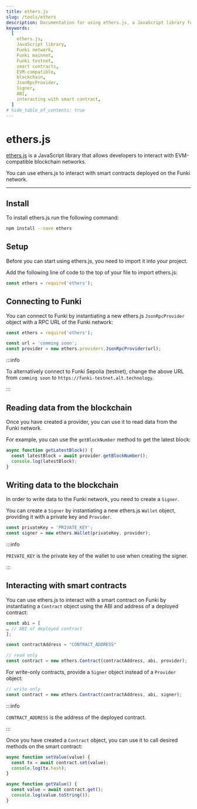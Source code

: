 ```yaml
---
title: ethers.js
slug: /tools/ethers
description: Documentation for using ethers.js, a JavaScript library for EVM-compatible blockchain interactions. This page covers installation, setup, connecting to the Funki network, reading and writing blockchain data, and interacting with smart contracts.
keywords:
  [
    ethers.js,
    JavaScript library,
    Funki network,
    Funki mainnet,
    Funki testnet,
    smart contracts,
    EVM-compatible,
    blockchain,
    JsonRpcProvider,
    Signer,
    ABI,
    interacting with smart contract,
  ]
# hide_table_of_contents: true
---
```


# ethers.js

[ethers.js](https://docs.ethers.org/v5/) is a JavaScript library that allows developers to interact with EVM-compatible blockchain networks.

You can use ethers.js to interact with smart contracts deployed on the Funki network.

---

## Install

To install ethers.js run the following command:

```bash
npm install --save ethers
```

## Setup

Before you can start using ethers.js, you need to import it into your project.

Add the following line of code to the top of your file to import ethers.js:

```javascript
const ethers = require('ethers');
```

## Connecting to Funki

You can connect to Funki by instantiating a new ethers.js `JsonRpcProvider` object with a RPC URL of the Funki network:

```javascript
const ethers = require('ethers');

const url = 'comming soon';
const provider = new ethers.providers.JsonRpcProvider(url);
```

:::info

To alternatively connect to Funki Sepolia (testnet), change the above URL from `comming soon` to `https://funki-testnet.alt.technology`.

:::

## Reading data from the blockchain

Once you have created a provider, you can use it to read data from the Funki network.

For example, you can use the `getBlockNumber` method to get the latest block:

```javascript
async function getLatestBlock() {
  const latestBlock = await provider.getBlockNumber();
  console.log(latestBlock);
}
```

## Writing data to the blockchain

In order to write data to the Funki network, you need to create a `Signer`.

You can create a `Signer` by instantiating a new ethers.js `Wallet` object, providing it with a private key and `Provider`.

```javascript
const privateKey = 'PRIVATE_KEY';
const signer = new ethers.Wallet(privateKey, provider);
```

:::info

`PRIVATE_KEY` is the private key of the wallet to use when creating the signer.

:::

## Interacting with smart contracts

You can use ethers.js to interact with a smart contract on Funki by instantiating a `Contract` object using the ABI and address of a deployed contract:

```javascript
const abi = [
… // ABI of deployed contract
];

const contractAddress = "CONTRACT_ADDRESS"

// read only
const contract = new ethers.Contract(contractAddress, abi, provider);
```

For write-only contracts, provide a `Signer` object instead of a `Provider` object:

```javascript
// write only
const contract = new ethers.Contract(contractAddress, abi, signer);
```

:::info

`CONTRACT_ADDRESS` is the address of the deployed contract.

:::

Once you have created a `Contract` object, you can use it to call desired methods on the smart contract:

```javascript
async function setValue(value) {
  const tx = await contract.set(value);
  console.log(tx.hash);
}

async function getValue() {
  const value = await contract.get();
  console.log(value.toString());
}
```
